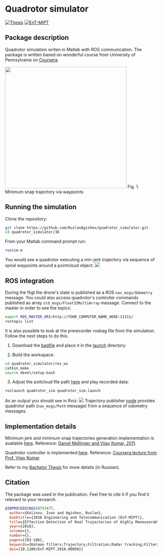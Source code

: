 # Quadrotor simulator
[![Thesis](http://img.shields.io/badge/Bc-Thesis-blue.svg?style=plastic)](https://github.com/RuslanAgishev/quadrotor_simulation/blob/master/bachelor_thesis.pdf)
[![EnT-MIPT](http://img.shields.io/badge/IEEE-EnT2019-blue.svg?style=plastic)](https://ieeexplore.ieee.org/document/8757477)

## Package description

Quadrotor simulation writen in Matlab with ROS communication.
The package is written based on wonderful course from University of Pennsylvania on [Coursera](https://www.coursera.org/lecture/robotics-flight/quadrotors-XguwZ).

<img src="https://github.com/RuslanAgishev/quadrotor_simulator/blob/master/figures/snap_traj3D.png" width=400/>
Fig. 1. Minimum snap trajectory via waypoints

## Running the simulation
Clone the repository:
```bash
git clone https://github.com/RuslanAgishev/quadrotor_simulator.git
cd quadrotor_simulator/3D
```
From your Matlab command prompt run:
```matlab
runsim.m
```
You would see a quadrotor executing a min-jerk trajectory via sequence of spiral waypoints around a pointcloud object.
<img src="https://github.com/RuslanAgishev/quadrotor_simulator/blob/ltu/figures/pointcloud_spiral.jpg" />

## ROS integration
During the fligt the drone's state is published as a ROS ```nav_msgs/Odometry``` message.
You could also access quadrotor's controller commands published as array ```std_msgs/Float32MultiArray``` message.
Connect to the master in order to see the topics:
```bash
export ROS_MASTER_URI=http://YOUR_COMPUTER_NAME_HERE:11311/
rostopic list
```
It is also possible to look at the prerecorder rosbag file from the simulation. Follow the next steps to do this.
1. Download the [bagfile](https://drive.google.com/open?id=1KsbR3y4up9cvxbdBU-nVwfyiaTgoTL7l) and place it in the
[launch](https://github.com/RuslanAgishev/quadrotor_simulator/tree/ltu/ros_ws/src/quadrotor_sim/launch) directory.

2. Build the workspace:
```bash
cd quadrotor_simulator/ros_ws
catkin_make
source devel/setup.bash
```
3. Adjust the poitcloud file path [here](https://github.com/RuslanAgishev/quadrotor_simulator/blob/ltu/ros_ws/src/quadrotor_sim/src/pc_publisher.py#L54) and play recorded data:
```bash
roslaunch quadrotor_sim quadrotor_sim.launch
```

As an output you should see in Rviz:
<img src="https://github.com/RuslanAgishev/quadrotor_simulator/blob/ltu/figures/spiral_rviz.png" />
Trajectory publisher [node](https://github.com/RuslanAgishev/quadrotor_simulator/blob/ltu/ros_ws/src/quadrotor_sim/src/traj_publisher.py)
provides quadrotor path (```nav_msgs/Path``` message) from a sequence of odometry messages.

## Implementation details
Minimum jerk and minimum snap trajectories generation implementation is available [here](https://github.com/RuslanAgishev/quadrotor_simulator/blob/ltu/3D/traj_generator.m).
Reference: [Daniel Mellinger and Vijay Kumar, 2011](http://www-personal.acfr.usyd.edu.au/spns/cdm/papers/Mellinger.pdf).

Quadrotor controller is implemented [here](https://github.com/RuslanAgishev/quadrotor_simulator/blob/ltu/3D/controller.m).
Reference: [Coursera lecture from Prof. Vijay Kumar](https://ru.coursera.org/lecture/robotics-flight/3-d-quadrotor-control-zpCD1).

Refer to my [Bachelor Thesis](bachelor_thesis.pdf) for more details (in Russian).

## Citation
The package was used in the publication. Feel free to cite it if you find it relevant to your recearch.

```bibtex
@INPROCEEDINGS{8757477,
  author={Kalinov, Ivan and Agishev, Ruslan},
  booktitle={2018 Engineering and Telecommunication (EnT-MIPT)}, 
  title={Effective Detection of Real Trajectories of Highly Maneuverable UAVs Under Strong Noise Conditions}, 
  year={2018},
  volume={},
  number={},
  pages={193-196},
  keywords={Kalman filters;Trajectory;Filtration;Radar tracking;Filtering algorithms;Tracking;Drones;UAV;DSP;Kalman filter;trajectory analysis},
  doi={10.1109/EnT-MIPT.2018.00050}}
```